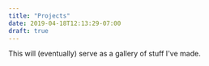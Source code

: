 ```yaml
---
title: "Projects"
date: 2019-04-18T12:13:29-07:00
draft: true
---
```


This will (eventually) serve as a gallery of stuff I've made.

